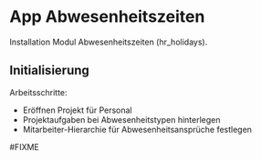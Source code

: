 # App Abwesenheitszeiten
Installation Modul Abwesenheitszeiten (hr_holidays).
## Initialisierung
Arbeitsschritte:
* Eröffnen Projekt für Personal
* Projektaufgaben bei Abwesenheitstypen hinterlegen
* Mitarbeiter-Hierarchie für Abwesenheitsansprüche festlegen

#FIXME

